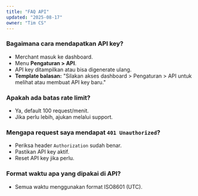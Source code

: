 ```yaml
---
title: "FAQ API"
updated: "2025-08-17"
owner: "Tim CS"
---
```


### Bagaimana cara mendapatkan API key?
- Merchant masuk ke dashboard.
- Menu **Pengaturan > API**.
- API key ditampilkan atau bisa digenerate ulang.
- **Template balasan:**
  "Silakan akses dashboard > Pengaturan > API untuk melihat atau membuat API key baru."

### Apakah ada batas rate limit?
- Ya, default 100 request/menit.
- Jika perlu lebih, ajukan melalui support.

### Mengapa request saya mendapat `401 Unauthorized`?
- Periksa header `Authorization` sudah benar.
- Pastikan API key aktif.
- Reset API key jika perlu.

### Format waktu apa yang dipakai di API?
- Semua waktu menggunakan format ISO8601 (UTC).
